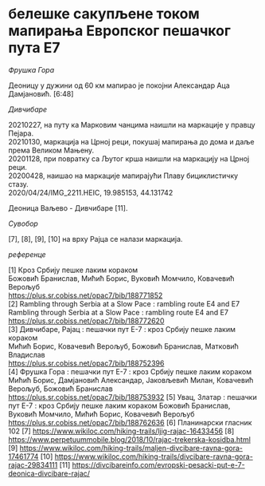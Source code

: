 # белешке сакупљене током мапирања Европског пешачког пута E7



*Фрушка Гора*

Деоницу у дужини од 60 км мапирао је покојни Александар Аца Дамјановић. [6:48]  

*Дивчибаре*

20210227, на путу ка Марковим чанцима наишли на маркације у правцу Пејара.  
20210130, маркација на Црној реци, покушај мапирања до дома и даље према Великом Мањену.  
20201128, при повратку са Љутог крша наишли на маркацију на Црној реци.  
20200428, наишао на маркације мапирајући Плаву бициклистичку стазу.  
2020/04/24/IMG_2211.HEIC, 19.985153, 44.131742  

Деоница Ваљево - Дивчибаре [11].

*Сувобор*

[7], [8], [9], [10] на врху Рајца се налази маркација.  

*референце*

[1] Кроз Србију пешке лаким кораком  
Божовић Бранислав, Мићић Борис, Вуковић Момчило, Ковачевић Верољуб  
https://plus.sr.cobiss.net/opac7/bib/188771852  
[2] Rambling through Serbia at a Slow Pace : rambling route E4 and E7  
Rambling through Serbia at a Slow Pace : rambling route E4 and E7  
https://plus.sr.cobiss.net/opac7/bib/188772620  
[3] Дивчибаре, Рајац : пешачки пут Е-7 : кроз Србију пешке лаким кораком  
Мићић Борис, Ковачевић Верољуб, Божовић Бранислав, Матковић Владислав  
https://plus.sr.cobiss.net/opac7/bib/188752396  
[4] Фрушка Гора : пешачки пут Е-7 : кроз Србију пешке лаким кораком  
Мићић Борис, Дамјановић Александар, Јаковљевић Милан, Ковачевић Верољуб, Божовић Бранислав
https://plus.sr.cobiss.net/opac7/bib/188753932
[5] Увац, Златар : пешачки пут Е-7 : кроз Србију пешке лаким кораком
Божовић Бранислав, Вуковић Момчило, Мићић Борис, Ковачевић Верољуб
https://plus.sr.cobiss.net/opac7/bib/188762636
[6] Планинарски гласник 102
[7] https://www.wikiloc.com/hiking-trails/ljig-rajac-16433456
[8] https://www.perpetuummobile.blog/2018/10/rajac-trekerska-kosidba.html
[9] https://www.wikiloc.com/hiking-trails/maljen-divcibare-ravna-gora-17461774
[10] https://www.wikiloc.com/hiking-trails/divcibare-ravna-gora-rajac-29834111
[11] https://divcibareinfo.com/evropski-pesacki-put-e-7-deonica-divcibare-rajac/
